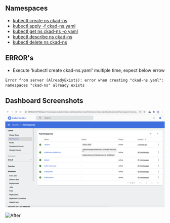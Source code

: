 ## Namespaces
* [kubectl create ns ckad-ns](create.sh)
* [kubectl apply -f ckad-ns.yaml](apply.sh)
* [kubectl get ns ckad-ns -o yaml](get.sh)
* [kubectl describe ns ckad-ns](describe.sh)
* [kubectl delete ns ckad-ns](delete.sh)


## ERROR's
* Execute 'kubectl create ckad-ns.yaml' multiple time, expect below errow
```````
Error from server (AlreadyExists): error when creating "ckad-ns.yaml": namespaces "ckad-ns" already exists
```````


## Dashboard Screenshots
![Before](./images/deploy-before.png)

![After](./deployment/images/deploy-after.png)
